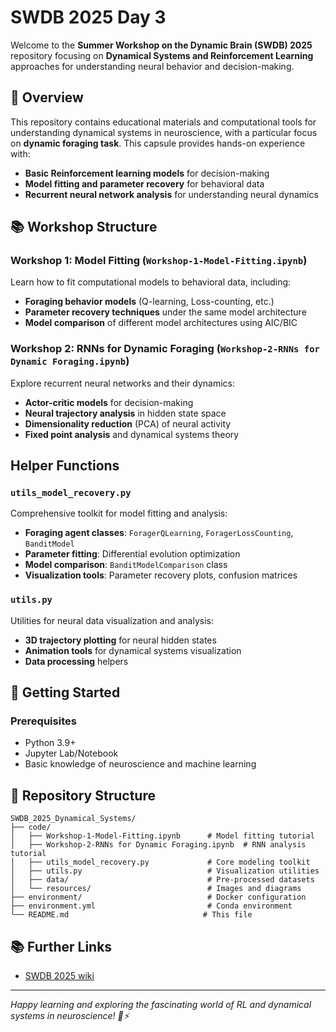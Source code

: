 # SWDB 2025 Day 3

Welcome to the **Summer Workshop on the Dynamic Brain (SWDB) 2025** repository focusing on **Dynamical Systems and Reinforcement Learning** approaches for understanding neural behavior and decision-making.

## 🎯 Overview

This repository contains educational materials and computational tools for understanding dynamical systems in neuroscience, with a particular focus on **dynamic foraging task**. This capsule provides hands-on experience with:

- **Basic Reinforcement learning models** for decision-making
- **Model fitting and parameter recovery** for behavioral data
- **Recurrent neural network analysis** for understanding neural dynamics

## 📚 Workshop Structure

### Workshop 1: Model Fitting (`Workshop-1-Model-Fitting.ipynb`)
Learn how to fit computational models to behavioral data, including:
- **Foraging behavior models** (Q-learning, Loss-counting, etc.)
- **Parameter recovery techniques** under the same model architecture
- **Model comparison** of different model architectures using AIC/BIC

### Workshop 2: RNNs for Dynamic Foraging (`Workshop-2-RNNs for Dynamic Foraging.ipynb`)
Explore recurrent neural networks and their dynamics:
- **Actor-critic models** for decision-making
- **Neural trajectory analysis** in hidden state space
- **Dimensionality reduction** (PCA) of neural activity
- **Fixed point analysis** and dynamical systems theory

## Helper Functions

### `utils_model_recovery.py`
Comprehensive toolkit for model fitting and analysis:
- **Foraging agent classes**: `ForagerQLearning`, `ForagerLossCounting`, `BanditModel`
- **Parameter fitting**: Differential evolution optimization
- **Model comparison**: `BanditModelComparison` class
- **Visualization tools**: Parameter recovery plots, confusion matrices

### `utils.py`
Utilities for neural data visualization and analysis:
- **3D trajectory plotting** for neural hidden states
- **Animation tools** for dynamical systems visualization
- **Data processing** helpers

## 🚀 Getting Started

### Prerequisites
- Python 3.9+
- Jupyter Lab/Notebook
- Basic knowledge of neuroscience and machine learning


## 📁 Repository Structure

```
SWDB_2025_Dynamical_Systems/
├── code/
│   ├── Workshop-1-Model-Fitting.ipynb      # Model fitting tutorial
│   ├── Workshop-2-RNNs for Dynamic Foraging.ipynb  # RNN analysis tutorial
│   ├── utils_model_recovery.py             # Core modeling toolkit
│   ├── utils.py                            # Visualization utilities
│   ├── data/                               # Pre-processed datasets
│   └── resources/                          # Images and diagrams
├── environment/                            # Docker configuration
├── environment.yml                         # Conda environment
└── README.md                              # This file
```

## 📚 Further Links
- [SWDB 2025 wiki](https://github.com/AllenInstitute/swdb_2025_student/wiki)

---

*Happy learning and exploring the fascinating world of RL and dynamical systems in neuroscience! 🧠⚡*